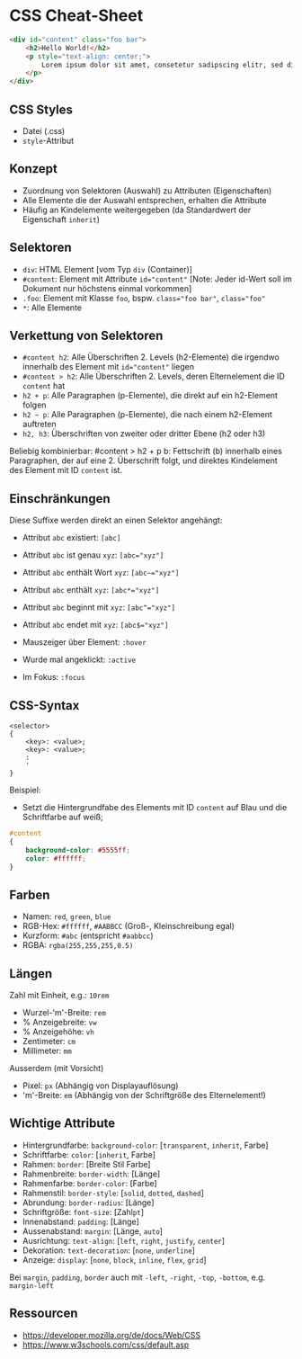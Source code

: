 CSS Cheat-Sheet
===============

```html
<div id="content" class="foo bar">
	<h2>Hello World!</h2>
	<p style="text-align: center;">
		Lorem ipsum dolor sit amet, consetetur sadipscing elitr, sed diam nonumy eirmod tempor invidunt ut labore et dolore magna aliquyam erat, <b>sed</b> diam voluptua.
	</p>
</div>
```

CSS Styles
----------

- Datei (.css)
- `style`-Attribut

Konzept
-------

- Zuordnung von Selektoren (Auswahl) zu Attributen (Eigenschaften)
- Alle Elemente die der Auswahl entsprechen, erhalten die Attribute
- Häufig an Kindelemente weitergegeben (da Standardwert der Eigenschaft `inherit`)

Selektoren
----------

- `div`: HTML Element [vom Typ `div` (Container)]
- `#content`: Element mit Attribute `id="content"` [Note: Jeder id-Wert soll im Dokument nur höchstens einmal vorkommen]
- `.foo`: Element mit Klasse `foo`, bspw. `class="foo bar"`, `class="foo"`
- `*`: Alle Elemente

Verkettung von Selektoren
-------------------------

- `#content h2`: Alle Überschriften 2. Levels (h2-Elemente) die irgendwo innerhalb des Element mit `id="content"` liegen
- `#content > h2`: Alle Überschriften 2. Levels, deren Elternelement die ID `content` hat
- `h2 + p`: Alle Paragraphen (p-Elemente), die direkt auf ein h2-Element folgen
- `h2 ~ p`: Alle Paragraphen (p-Elemente), die nach einem h2-Element auftreten
- `h2, h3`: Überschriften von zweiter oder dritter Ebene (h2 oder h3)

Beliebig kombinierbar: #content > h2 + p b:
	Fettschrift (b) innerhalb eines Paragraphen, der auf eine 2. Überschrift folgt, und direktes Kindelement des Element mit ID `content` ist.

Einschränkungen
---------------

Diese Suffixe werden direkt an einen Selektor angehängt:

- Attribut `abc` existiert: `[abc]`
- Attribut `abc` ist genau `xyz`: `[abc="xyz"]`
- Attribut `abc` enthält Wort `xyz`: `[abc~="xyz"]`
- Attribut `abc` enthält `xyz`: `[abc*="xyz"]`
- Attribut `abc` beginnt mit `xyz`: `[abc^="xyz"]`
- Attribut `abc` endet mit `xyz`: `[abc$="xyz"]`

- Mauszeiger über Element: `:hover`
- Wurde mal angeklickt: `:active`
- Im Fokus: `:focus`


CSS-Syntax
----------

```
<selector>
{
	<key>: <value>;
	<key>: <value>;
	:
	'
}
```

Beispiel:
- Setzt die Hintergrundfabe des Elements mit ID `content` auf Blau und die Schriftfarbe auf weiß;

```css
#content
{
	background-color: #5555ff;
	color: #ffffff;
}
```

Farben
------

- Namen: `red`, `green`, `blue`
- RGB-Hex: `#ffffff`, `#AABBCC` (Groß-, Kleinschreibung egal)
- Kurzform: `#abc` (entspricht `#aabbcc`)
- RGBA: `rgba(255,255,255,0.5)`

Längen
------

Zahl mit Einheit, e.g.: `10rem`

- Wurzel-'m'-Breite: `rem`
- % Anzeigebreite: `vw`
- % Anzeigehöhe: `vh`
- Zentimeter: `cm`
- Millimeter: `mm`

Ausserdem (mit Vorsicht)

- Pixel: `px` (Abhängig von Displayauflösung)
- 'm'-Breite: `em` (Abhängig von der Schriftgröße des Elternelement!)

Wichtige Attribute
------------------

- Hintergrundfarbe: `background-color`: [`transparent`, `inherit`, Farbe]
- Schriftfarbe: `color`: [`inherit`, Farbe]
- Rahmen: `border`: [Breite Stil Farbe]
- Rahmenbreite: `border-width`: [Länge]
- Rahmenfarbe: `border-color`: [Farbe]
- Rahmenstil: `border-style`: [`solid`, `dotted`, `dashed`]
- Abrundung: `border-radius`: [Länge]
- Schriftgröße: `font-size`: [Zahl`pt`]
- Innenabstand: `padding`: [Länge]
- Aussenabstand: `margin`: [Länge, `auto`]
- Ausrichtung: `text-align`: [`left`, `right`, `justify`, `center`]
- Dekoration: `text-decoration`: [`none`, `underline`]
- Anzeige: `display`: [`none`, `block`, `inline`, `flex`, `grid`]

Bei `margin`, `padding`, `border` auch mit `-left`, `-right`, `-top`, `-bottom`, e.g. `margin-left`

Ressourcen
----------

- https://developer.mozilla.org/de/docs/Web/CSS
- https://www.w3schools.com/css/default.asp
